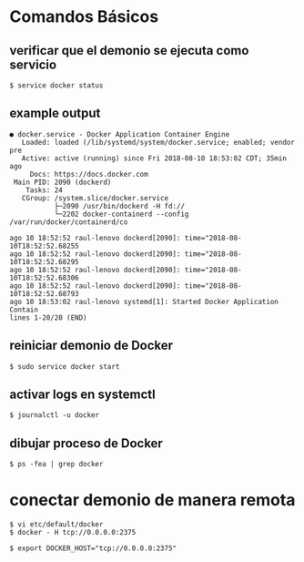 # Comandos Básicos

## verificar que el demonio se ejecuta como servicio
```
$ service docker status 
```

## example output

```
● docker.service - Docker Application Container Engine
   Loaded: loaded (/lib/systemd/system/docker.service; enabled; vendor pre
   Active: active (running) since Fri 2018-08-10 18:53:02 CDT; 35min ago
     Docs: https://docs.docker.com
 Main PID: 2090 (dockerd)
    Tasks: 24
   CGroup: /system.slice/docker.service
           ├─2090 /usr/bin/dockerd -H fd://
           └─2202 docker-containerd --config /var/run/docker/containerd/co

ago 10 18:52:52 raul-lenovo dockerd[2090]: time="2018-08-10T18:52:52.68255
ago 10 18:52:52 raul-lenovo dockerd[2090]: time="2018-08-10T18:52:52.68295
ago 10 18:52:52 raul-lenovo dockerd[2090]: time="2018-08-10T18:52:52.68306
ago 10 18:52:52 raul-lenovo dockerd[2090]: time="2018-08-10T18:52:52.68793
ago 10 18:53:02 raul-lenovo systemd[1]: Started Docker Application Contain
lines 1-20/20 (END)

```
## reiniciar demonio de Docker
```
$ sudo service docker start
```

## activar logs en systemctl
```
$ journalctl -u docker
```

## dibujar proceso de Docker
```
$ ps -fea | grep docker
```
# conectar demonio de manera remota
```
$ vi etc/default/docker
$ docker - H tcp://0.0.0.0:2375

$ export DOCKER_HOST="tcp://0.0.0.0:2375"
```